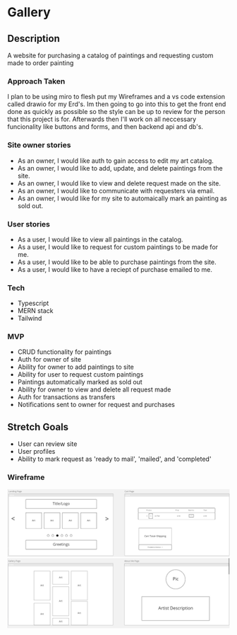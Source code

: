 # Gallery

## Description
A website for purchasing a catalog of paintings and requesting custom made to order painting

### Approach Taken
I plan to be using miro to flesh put my Wireframes and a vs code extension called drawio for my Erd's. Im then going to go into this to get the front end done as quickly as possible so the style can be up to review for the person that this project is for. Afterwards then I'll work on all neccessary funcionality like buttons and forms, and then backend api and db's.

### Site owner stories
- As an owner, I would like auth to gain access to edit my art catalog.
- As an owner, I would like to add, update, and delete paintings from the site.
- As an owner, I would like to view and delete request made on the site.
- As an owner, I would like to communicate with requesters via email.
- As an owner, I would like for my site to automaically mark an painting as sold out.

### User stories
- As a user, I would like to view all paintings in the catalog.
- As a user, I would like to request for custom paintings to be made for me.
- As a user, I would like to be able to purchase paintings from the site.
- As a user, I would like to have a reciept of purchase emailed to me.

### Tech
- Typescript
- MERN stack 
- Tailwind

### MVP

- CRUD functionality for paintings
- Auth for owner of site 
- Ability for owner to add paintings to site
- Ability for user to request custom paintings
- Paintings automatically marked as sold out
- Ability for owner to view and delete all request made
- Auth for transactions as transfers
- Notifications sent to owner for request and purchases

## Stretch Goals
- User can review site
- User profiles
- Ability to mark request as 'ready to mail', 'mailed', and 'completed'

### Wireframe

![](./imgs/landing-cart.jpg)
![](./imgs/gallery-aboutme.jpg)

<!-- ### Erd's -->

<!-- ### Restful Routes -->

<!-- ### Sources -->
